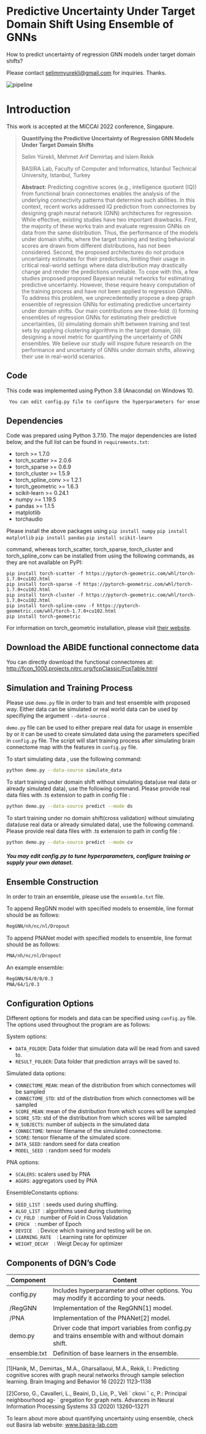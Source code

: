 # Predictive Uncertainty Under Target Domain Shift Using Ensemble of GNNs
How to predict uncertainty of regression GNN models under target domain shifts?

Please contact selimmyurekli@gmail.com for inquiries. Thanks. 

![pipeline](main_figure.PNG)

# Introduction
This work is accepted at the MICCAI 2022 conference, Singapure.

> **Quantifying the Predictive Uncertainty of Regression
GNN Models Under Target Domain Shifts**
>
> Selim Yürekli, Mehmet Arif Demirtaş and Islem Rekik
>
> BASIRA Lab, Faculty of Computer and Informatics, Istanbul Technical University, Istanbul, Turkey
>
> **Abstract:** Predicting cognitive scores (e.g., intelligence quotient (IQ)) from functional brain connectomes enables the analysis of the underlying connectivity patterns that determine such abilities. In this context, recent works addressed IQ prediction from connectomes by designing graph neural network (GNN) architectures for regression. While effective, existing studies have two important drawbacks. First, the majority of these works train and evaluate regression GNNs on data from the same distribution. Thus, the performance of the models under domain shifts, where the target training and testing behavioral scores are drawn from different distributions, has not been considered. Second, the proposed architectures do not produce uncertainty estimates for their predictions, limiting their usage in critical real-world settings where data distribution may drastically change and render the predictions unreliable. To cope with this, a few studies proposed proposed Bayesian neural networks for estimating predictive uncertainty. However, these require heavy computation of the training process and have not been applied to regression GNNs. To address this problem, we unprecedentedly propose a deep graph ensemble of regression GNNs for estimating predictive uncertainty under domain shifts. Our main contributions are three-fold: (i) forming ensembles of regression GNNs for estimating their predictive uncertainties, (ii) simulating domain shift between training and test sets by applying clustering algorithms in the target domain, (iii) designing a novel metric for quantifying the uncertainty of GNN ensembles. We believe our study will inspire future research on the performance and uncertainty of GNNs under domain shifts, allowing their use in real-world scenarios. 


## Code
This code was implemented using Python 3.8 (Anaconda) on Windows 10.
```diff
 You can edit config.py file to configure the hyperparameters for ensemble and clustering algorithms.
```

## Dependencies

Code was prepared using Python 3.7.10. The major dependencies are listed below, and the full list can be found in ```requirements.txt```:

* torch >= 1.7.0
* torch_scatter >= 2.0.6
* torch_sparse >= 0.6.9
* torch_cluster >= 1.5.9
* torch_spline_conv >= 1.2.1
* torch_geometric >= 1.6.3
* scikit-learn >= 0.24.1
* numpy >= 1.19.5
* pandas >= 1.1.5
* matplotlib
* torchaudio


Please install the above packages using 
```pip install numpy```
```pip install matplotlib```
```pip install pandas```
```pip install scikit-learn```

 command, whereas torch_scatter, torch_sparse, torch_cluster and torch_spline_conv can be installed from using the following commands, as they are not available on PyPI:

```
pip install torch-scatter -f https://pytorch-geometric.com/whl/torch-1.7.0+cu102.html
pip install torch-sparse -f https://pytorch-geometric.com/whl/torch-1.7.0+cu102.html
pip install torch-cluster -f https://pytorch-geometric.com/whl/torch-1.7.0+cu102.html
pip install torch-spline-conv -f https://pytorch-geometric.com/whl/torch-1.7.0+cu102.html
pip install torch-geometric
```

For information on torch_geometric installation, please visit [their website](https://pytorch-geometric.readthedocs.io/en/latest/notes/installation.html).


## Download the ABIDE functional connectome data
You can directly download the functional connectomes at: http://fcon_1000.projects.nitrc.org/fcpClassic/FcpTable.html


## Simulation and Training Process

Please use ```demo.py``` file in order to train and test ensemble with proposed way. Either data can be simulated or real world data can be used by specifiying the argument  ```--data-source``` .

```demo.py``` file can be used to either prepare real data for usage in ensemble by or it can be used to create simulated data using the parameters specified in ```config.py``` file. The script will start training process after simulating brain connectome map with the features in ```config.py``` file.

To start simulating data , use the following command:

```bash
python demo.py --data-source simulate_data
```

To start training under domain shift without simulating data(use real data or already simulated data), use the following command. Please provide real data files with .ts extension to path in config file :

```bash
python demo.py --data-source predict --mode ds
```

To start training under no domain shift(cross validation) without simulating data(use real data or already simulated data), use the following command. Please provide real data files with .ts extension to path in config file :
```bash
python demo.py --data-source predict --mode cv
```

#####  You may edit config.py to tune hyperparameters, configure training or supply your own dataset.


## Ensemble Construction

In order to train an ensemble, please use the ```ensemble.txt``` file. 

To append RegGNN model with specified models to ensemble, line format should be as follows:
```bash
RegGNN/nh/nc/nl/Dropout
```
To append PNANet model with specified models to ensemble, line format should be as follows:
```bash
PNA/nh/nc/nl/Dropout
```

An example ensemble:
```bash
RegGNN/64/0/0/0.3
PNA/64/1/0.3
```

## Configuration Options
Different options for models and data can be specified using ```config.py``` file. The options used throughout the program are as follows:

System options:
- ```DATA_FOLDER```: Data folder that simulation data will be read from and saved to.
- ```RESULT_FOLDER```: Data folder that prediction arrays will be saved to.

Simulated data options:
- ```CONNECTOME_MEAN```:  mean of the distribution from which connectomes will be sampled
- ```CONNECTOME_STD```: std of the distribution from which connectomes will be sampled
- ```SCORE_MEAN```: mean of the distribution from which scores will be sampled
- ```SCORE_STD```: std of the distribution from which scores will be sampled
- ```N_SUBJECTS```: number of subjects in the simulated data
- ```CONNECTOME```: tensor filename of the simulated connectome.
- ```SCORE```: tensor filename of the simulated score.
- ```DATA_SEED```: random seed for data creation
- ```MODEL_SEED ```: random seed for models

PNA options:
- ```SCALERS```: scalers used by PNA
- ```AGGRS```: aggregators used by PNA

EnsembleConstants options:
- ```SEED_LIST ```:  seeds used during shuffling.
- ```ALGO_LIST ```: algorithms used during clustering
- ```CV_FOLD ```: number of Fold in Cross Validation
- ```EPOCH  ```: number of Epoch
- ```DEVICE  ```: Device which training and testing will be on.
- ```LEARNING_RATE  ```: Learning rate for optimizer
- ```WEIGHT_DECAY  ```: Weigt Decay for optimizer

## Components of DGN’s Code
| Component | Content |
| ------ | ------ |
| config.py | Includes hyperparameter and other options. You may modify it according to your needs. |
| /RegGNN| Implementation of the RegGNN[1] model. |
| /PNA| Implementation of the PNANet[2] model. |
| demo.py| Driver code that import variables from config.py and trains ensemble with and without domain shift.  |
| ensemble.txt| Definition of base learners in the ensemble. |

[1]Hanik, M., Demirtas¸, M.A., Gharsallaoui, M.A., Rekik, I.: Predicting cognitive scores with graph neural networks through sample selection learning. Brain Imaging and Behavior 16 (2022) 1123–1138

[2]Corso, G., Cavalleri, L., Beaini, D., Lio, P., Veli ` ckovi ˇ c, P.: Principal neighbourhood ag- ´ gregation for graph nets. Advances in Neural Information Processing Systems 33 (2020) 13260–13271

To learn about more about quantifying uncertainty using ensemble, check out Basira lab website:
www.basira-lab.com

